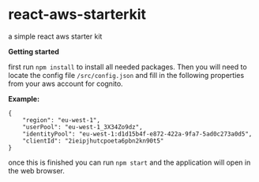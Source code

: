 # react-aws-starterkit
a simple react aws starter kit


**Getting started**

first run `npm install` to install all needed packages. Then you will need to locate the config file `/src/config.json` and fill in the following properties from your aws account for cognito.

**Example:**

    {
        "region": "eu-west-1",
        "userPool": "eu-west-1_3X34Zo9dz",
        "identityPool": "eu-west-1:d1d15b4f-e872-422a-9fa7-5ad0c273a0d5",
        "clientId": "2ieipjhutcpoeta6pbn2kn90t5"
    }

once this is finished you can run `npm start` and the application will open in the web browser.
